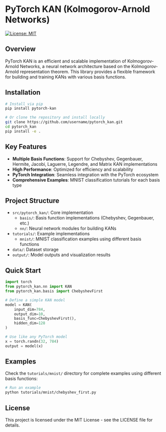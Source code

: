 # PyTorch KAN (Kolmogorov-Arnold Networks)

[![License: MIT](https://img.shields.io/badge/License-MIT-yellow.svg)](https://opensource.org/licenses/MIT)

## Overview

PyTorch KAN is an efficient and scalable implementation of Kolmogorov-Arnold Networks, a neural network architecture based on the Kolmogorov-Arnold representation theorem. This library provides a flexible framework for building and training KANs with various basis functions.

## Installation

```bash
# Install via pip
pip install pytorch-kan

# Or clone the repository and install locally
git clone https://github.com/username/pytorch_kan.git
cd pytorch_kan
pip install -e .
```

## Key Features

- **Multiple Basis Functions**: Support for Chebyshev, Gegenbauer, Hermite, Jacobi, Laguerre, Legendre, and Matrix KAN implementations
- **High Performance**: Optimized for efficiency and scalability
- **PyTorch Integration**: Seamless integration with the PyTorch ecosystem
- **Comprehensive Examples**: MNIST classification tutorials for each basis type

## Project Structure

- `src/pytorch_kan/`: Core implementation
  - `basis/`: Basis function implementations (Chebyshev, Gegenbauer, etc.)
  - `nn/`: Neural network modules for building KANs
- `tutorials/`: Example implementations
  - `mnist/`: MNIST classification examples using different basis functions
- `data/`: Dataset storage
- `output/`: Model outputs and visualization results

## Quick Start

```python
import torch
from pytorch_kan.nn import KAN
from pytorch_kan.basis import ChebyshevFirst

# Define a simple KAN model
model = KAN(
    input_dim=784,
    output_dim=10,
    basis_func=ChebyshevFirst(),
    hidden_dim=128
)

# Use like any PyTorch model
x = torch.randn(32, 784)
output = model(x)
```

## Examples

Check the `tutorials/mnist/` directory for complete examples using different basis functions:

```bash
# Run an example
python tutorials/mnist/chebyshev_first.py
```

## License

This project is licensed under the MIT License - see the LICENSE file for details.
